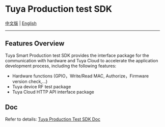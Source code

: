# Tuya Production test SDK

[中文版](https://github.com/TuyaInc/TUYA_PTS_SDK/blob/master/README_zh.md) | [English](https://github.com/TuyaInc/TUYA_PTS_SDK/blob/master/README.md)

------

## Features Overview

Tuya Smart Production test SDK provides the interface package for the communication with hardware and Tuya Cloud to accelerate the application development process, including the following features:

- Hardware functions (GPIO，Write/Read MAC, Authorize，Firmware version check,...)
- Tuya device RF test package
- Tuya Cloud HTTP API interface package



## Doc

Refer to details: [Tuya Production Test SDK Doc](https://github.com/TuyaInc/TUYA_PTS_SDK/tree/master/doc)

